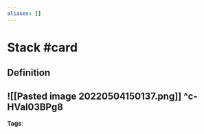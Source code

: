 ```yaml
---
aliases: []
---
```


# Stack #card
## Definition
![[Pasted image 20220504150137.png]]
^c-HVal03BPg8
---
**Tags**: 
